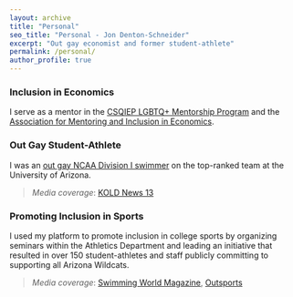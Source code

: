 ```yaml
---
layout: archive
title: "Personal"
seo_title: "Personal - Jon Denton-Schneider"
excerpt: "Out gay economist and former student-athlete"
permalink: /personal/
author_profile: true
---
```


<h3>Inclusion in Economics</h3>

<p>
I serve as a mentor in the <a href="https://sites.google.com/view/csqiep-mentoring">CSQIEP LGBTQ+ Mentorship Program</a> and the <a href="https://econmentoring.org/">Association for Mentoring and Inclusion in Economics</a>.
  </p>

<h3>Out Gay Student-Athlete</h3>

<p>
I was an <a href="https://www.outsports.com/2015/7/14/8938045/jon-denton-schneider-arizona-swimming-gay-coming-out">out gay NCAA Division I swimmer</a> on the top-ranked team at the University of Arizona.
 <blockquote>
  <p><i>Media coverage</i>: <a href="https://www.kold.com/story/30006001/i-was-a-bald-gay-wildcat-former-ua-swimmer-explains-coming-out-essay/">KOLD News 13</a>
  </p>
  </blockquote>
  </p>

<h3>Promoting Inclusion in Sports</h3>

<p>
I used my platform to promote inclusion in college sports by organizing seminars within the Athletics Department and leading an initiative that resulted in over 150 student-athletes and staff publicly committing to supporting all Arizona Wildcats.
 <blockquote>
 <i>Media coverage</i>: <a href="https://www.swimmingworldmagazine.com/news/lgbtqia-rights-in-the-swimming-community/">Swimming World Magazine</a>, <a href="https://www.outsports.com/2015/11/24/9789116/arizona-wildcats-gay-lgbt-banner">Outsports</a>
  </blockquote>
  </p>

